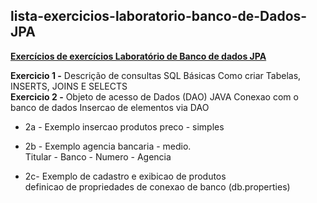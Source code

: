 ## lista-exercicios-laboratorio-banco-de-Dados-JPA
<b><u>Exercícios de  exercícios Laboratório de Banco de dados JPA</u></b>

<div> 
<b>Exercicio 1 -</b> Descrição de consultas SQL Básicas
Como criar Tabelas, INSERTS, JOINS E SELECTS
</div>
<div>
<a><b>Exercicio 2 -</b> Objeto de acesso de Dados (DAO) JAVA
Conexao com o banco de dados 
Insercao de elementos via DAO</a>

- <a><p>2a - Exemplo insercao produtos preco - simples
- <a><p>2b - Exemplo agencia bancaria - medio. 
<br>Titular - Banco - Numero - Agencia </a>
- <a><p>2c- Exemplo de cadastro e exibicao de produtos
<br>definicao de propriedades de conexao de banco (db.properties) </a>
</div>
